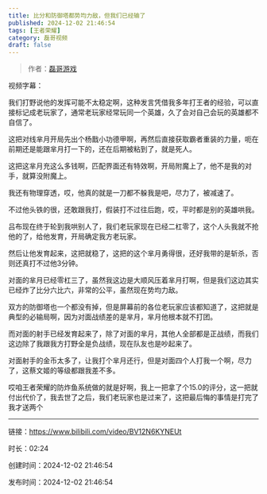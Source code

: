 ```yaml
---
title: 比分和防御塔都势均力敌，但我们已经输了
published: 2024-12-02 21:46:54
tags: [王者荣耀]
category: 磊哥视频
draft: false
---
```



> 作者：[磊哥游戏](https://space.bilibili.com/268941858?spm_id_from=333.788.upinfo.head.click)

视频字幕：

我们打野说他的发挥可能不太稳定啊，这种发言凭借我多年打王者的经验，可以直接标记成老玩家了，通常老玩家经常玩同一个英雄，久了会对自己会玩的英雄都不自信了。

这把对线芈月开局先出个杨戬小功德甲啊，再然后直接获取霸者重装的力量，呃在前期还是能跟芈月打一下的，还在后期被粘到了，就是死人。

这把这芈月充这么多钱啊，匹配界面还有特效啊，开局附魔上了，他不是我的对手，就算没附魔上。

我还有物理穿透，哎，他真的就是一刀都不躲我是吧，尽力了，被减速了。

不过他头铁的很，还敢跟我打，假装打不过往后跑，哎，平时都是别的英雄哄我。

吕布现在终于轮到我哄别人了，我们老玩家现在已经二杠零了，这个人头我就不抢他的了，给他发育，开局确定我方老玩家。

然后让他发育起来，这把就稳了，这把的这个芈月勇得很，还好我带的是斩杀，否则还真打不过他3分钟。

对面的芈月已经零杠三了，虽然我这边是大顺风压着芈月打啊，但是我们这边其实已经炸了比分六比六，非常的公平，虽然现在势均力敌。

双方的防御塔也一个都没有掉，但是屏幕前的各位老玩家应该都知道了，这把就是典型的必输局啊，因为对面战绩差的是芈月，芈月他根本就不打团。

而对面的射手已经发育起来了，除了对面的芈月，其他人全部都是正战绩，而我们这边除了我跟我方打野全是负战绩，现在队友也是吵起来了。

对面射手的金币太多了，让我打个芈月还行，但是对面四个人打我一个啊，尽力了，这蔡文姬的等级都跟我差不多。

哎咱王者荣耀的防炸鱼系统做的就是好啊，我上一把拿了个15.0的评分，这一把就付出代价了，我去世了之后，我们老玩家也是过来了，这把最后悔的事情是打完了我才送两个

---


链接：https://www.bilibili.com/video/BV12N6KYNEUt



时长：02:24

创建时间：2024-12-02 21:46:54

发布时间：2024-12-02 21:46:54
